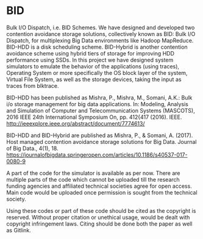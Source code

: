 # BID
Bulk I/O Dispatch, i.e. BID Schemes. We have designed and developed two contention avoidance storage solutions, collectively known as BID: Bulk I/O Dispatch, for multiplexing Big Data environments like Hadoop MapReduce. BID-HDD is a disk scheduling scheme. BID-Hybrid is another contention avoidance scheme using hybrid tiers of storage for improving HDD performance using SSDs. In this project we have designed system simulators to emulate the behavior of the applications (using traces), Operating System or more specifically the OS block layer of the system, Virtual File System, as well as the storage devices, taking the input as traces from blktrace.

BID-HDD has been published as Mishra, P., Mishra, M., Somani, A.K.: Bulk i/o storage management for big data applications. In: Modeling, Analysis and Simulation of Computer and Telecommunication Systems (MASCOTS), 2016 IEEE 24th International Symposium On, pp. 412{417 (2016). IEEE. http://ieeexplore.ieee.org/abstract/document/7774613/

BID-HDD and BID-Hybrid are published as Mishra, P., & Somani, A. (2017). Host managed contention avoidance storage solutions for Big Data. Journal of Big Data., 4(1), 18. https://journalofbigdata.springeropen.com/articles/10.1186/s40537-017-0080-9

A part of the code for the simulator is available as per now. There are multiple parts of the code which cannot be uploaded till the research funding agencies and affiliated technical societies agree for open access.
Main code would be uploaded once permission is sought from the technical society.


Using these codes or part of these code should be cited as the copyright is reserved. Without proper citation or unethical usage, would be dealt with copyright infringement laws. Citing should be done both the paper as well as Gitlink. 
